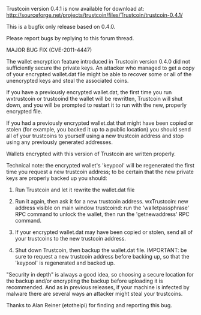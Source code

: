 Trustcoin version 0.4.1 is now available for download at:
http://sourceforge.net/projects/trustcoin/files/Trustcoin/trustcoin-0.4.1/

This is a bugfix only release based on 0.4.0.

Please report bugs by replying to this forum thread.

MAJOR BUG FIX  (CVE-2011-4447)

The wallet encryption feature introduced in Trustcoin version 0.4.0 did not sufficiently secure the private keys. An attacker who
managed to get a copy of your encrypted wallet.dat file might be able to recover some or all of the unencrypted keys and steal the
associated coins.

If you have a previously encrypted wallet.dat, the first time you run wxtrustcoin or trustcoind the wallet will be rewritten, Trustcoin will
shut down, and you will be prompted to restart it to run with the new, properly encrypted file.

If you had a previously encrypted wallet.dat that might have been copied or stolen (for example, you backed it up to a public
location) you should send all of your trustcoins to yourself using a new trustcoin address and stop using any previously generated addresses.

Wallets encrypted with this version of Trustcoin are written properly.

Technical note: the encrypted wallet's 'keypool' will be regenerated the first time you request a new trustcoin address; to be certain that the
new private keys are properly backed up you should:

1. Run Trustcoin and let it rewrite the wallet.dat file

2. Run it again, then ask it for a new trustcoin address.
wxTrustcoin: new address visible on main window
trustcoind: run the 'walletpassphrase' RPC command to unlock the wallet,  then run the 'getnewaddress' RPC command.

3. If your encrypted wallet.dat may have been copied or stolen, send all of your trustcoins to the new trustcoin address.

4. Shut down Trustcoin, then backup the wallet.dat file.
IMPORTANT: be sure to request a new trustcoin address before backing up, so that the 'keypool' is regenerated and backed up.

"Security in depth" is always a good idea, so choosing a secure location for the backup and/or encrypting the backup before uploading it is recommended. And as in previous releases, if your machine is infected by malware there are several ways an attacker might steal your trustcoins.

Thanks to Alan Reiner (etotheipi) for finding and reporting this bug.
